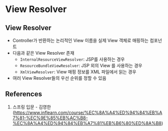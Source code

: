 # View Resolver

## View Resolver

- Controller가 반환하는 논리적인 View 이름을 실제 View 객체로 매핑하는 컴포넌트
- 다음과 같은 View Resolver 존재
  - `InternalResourceViewResolver`: JSP를 사용하는 경우
  - `ResourceBundleViewResolver`: JSP 외의 View 를 사용하는 경우
  - `XmlViewResolver`: View 매핑 정보를 XML 파일에서 읽는 경우
- 여러 View Resolver들의 우선 순위를 정할 수 있음

## References

1. 스프링 입문 - 김영한 (https://www.inflearn.com/course/%EC%8A%A4%ED%94%84%EB%A7%81-%EC%9E%85%EB%AC%B8-%EC%8A%A4%ED%94%84%EB%A7%81%EB%B6%80%ED%8A%B8)
